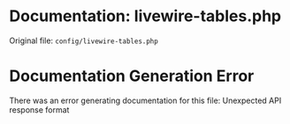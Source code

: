 # Documentation: livewire-tables.php

Original file: `config/livewire-tables.php`

# Documentation Generation Error

There was an error generating documentation for this file: Unexpected API response format